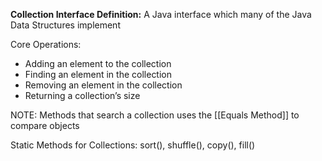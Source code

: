 **Collection Interface Definition:** A Java interface which many of the Java Data Structures implement

Core Operations:
- Adding an element to the collection
- Finding an element in the collection
- Removing an element in the collection
- Returning a collection’s size

NOTE: Methods that search a collection uses the [[Equals Method]] to compare objects

Static Methods for Collections: sort(), shuffle(), copy(), fill()